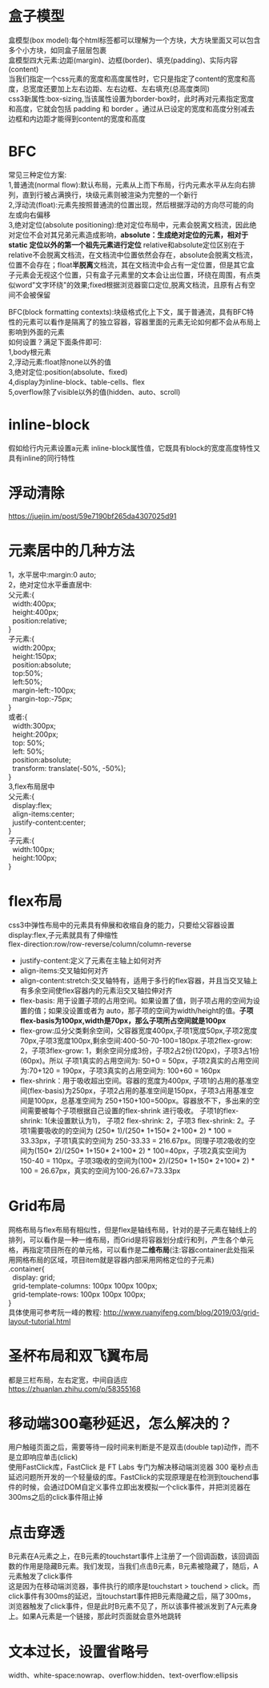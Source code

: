 # 盒子模型
盒模型(box model):每个html标签都可以理解为一个方块，大方块里面又可以包含多个小方块，如同盒子层层包裹  
盒模型四大元素:边距(margin)、边框(border)、填充(padding)、实际内容(content)  
当我们指定一个css元素的宽度和高度属性时，它只是指定了content的宽度和高度，总宽度还要加上左右边距、左右边框、左右填充(总高度类同)  
css3新属性:box-sizing,当该属性设置为border-box时，此时再对元素指定宽度和高度，它就会包括 padding 和 border 。通过从已设定的宽度和高度分别减去边框和内边距才能得到content的宽度和高度  

# BFC
常见三种定位方案:  
1,普通流(normal flow):默认布局，元素从上而下布局，行内元素水平从左向右排列，直到行被占满换行，块级元素则被渲染为完整的一个新行  
2,浮动流(float):元素先按照普通流的位置出现，然后根据浮动的方向尽可能的向左或向右偏移  
3,绝对定位(absolute positioning):绝对定位布局中，元素会脱离文档流，因此绝对定位不会对其兄弟元素造成影响，**absolute：生成绝对定位的元素，相对于 static 定位以外的第一个祖先元素进行定位**
relative和absolute定位区别在于relative不会脱离文档流，在文档流中位置依然会存在，absolute会脱离文档流，位置不会存在；float**半脱离**文档流，其在文档流中会占有一定位置，但是其它盒子元素会无视这个位置，只有盒子元素里的文本会让出位置，环绕在周围，有点类似word"文字环绕"的效果;fixed根据浏览器窗口定位,脱离文档流，且原有占有空间不会被保留  

BFC(block formatting contexts):块级格式化上下文，属于普通流，具有BFC特性的元素可以看作是隔离了的独立容器，容器里面的元素无论如何都不会从布局上影响到外面的元素  
如何设置？满足下面条件即可:  
1,body根元素  
2,浮动元素:float除none以外的值  
3,绝对定位:position(absolute、fixed)  
4,display为inline-block、table-cells、flex  
5,overflow除了visible以外的值(hidden、auto、scroll)  
# inline-block
假如给行内元素设置a元素 inline-block属性值，它既具有block的宽度高度特性又具有inline的同行特性
# 浮动清除
https://juejin.im/post/59e7190bf265da4307025d91
# 元素居中的几种方法
1，水平居中:margin:0 auto;  
2，绝对定位水平垂直居中:  
  父元素:{  
     &nbsp;&nbsp;width:400px;  
     &nbsp;&nbsp;height:400px;  
     &nbsp;&nbsp;position:relative;  
  }  
  子元素:{  
     &nbsp;&nbsp;width:200px;  
     &nbsp;&nbsp;height:150px;  
     &nbsp;&nbsp;position:absolute;  
     &nbsp;&nbsp;top:50%;  
     &nbsp;&nbsp;left:50%;  
     &nbsp;&nbsp;margin-left:-100px;  
     &nbsp;&nbsp;margin-top:-75px;  
  }  
  或者:{  
     &nbsp;&nbsp;width:300px;  
     &nbsp;&nbsp;height:200px;  
     &nbsp;&nbsp;top: 50%;  
     &nbsp;&nbsp;left: 50%;  
     &nbsp;&nbsp;position:absolute;    
     &nbsp;&nbsp;transform: translate(-50%, -50%);    
  }  
  3,flex布局居中  
  父元素:{  
     &nbsp;&nbsp;display:flex;  
     &nbsp;&nbsp;align-items:center;  
     &nbsp;&nbsp;justify-content:center;  
  }  
  子元素:{  
    &nbsp;&nbsp;width:100px;  
    &nbsp;&nbsp;height:100px;  
  }  

# flex布局
css3中弹性布局中的元素具有伸展和收缩自身的能力，只要给父容器设置display:flex,子元素就具有了伸缩性  
flex-direction:row/row-reverse/column/column-reverse  
* justify-content:定义了元素在主轴上如何对齐  
* align-items:交叉轴如何对齐  
* align-content:stretch:交叉轴特有，适用于多行的flex容器，并且当交叉轴上有多余空间使flex容器内的元素沿交叉轴拉伸对齐 
* flex-basis: 用于设置子项的占用空间。如果设置了值，则子项占用的空间为设置的值；如果没设置或者为 auto，那子项的空间为width/height的值。**子项flex-basis为100px,width是70px，那么子项所占空间就是100px**
* flex-grow:瓜分父类剩余空间，父容器宽度400px,子项1宽度50px,子项2宽度70px,子项3宽度100px,剩余空间:400-50-70-100=180px.子项2flex-grow: 2，子项3flex-grow: 1，剩余空间分成3份，子项2占2份(120px)，子项3占1份(60px)。所以 子项1真实的占用空间为: 50+0 = 50px，子项2真实的占用空间为:70+120 = 190px，子项3真实的占用空间为: 100+60 = 160px
* flex-shrink：用于吸收超出空间。容器的宽度为400px, 子项1的占用的基准空间(flex-basis)为250px，子项2占用的基准空间是150px，子项3占用基准空间是100px，总基准空间为 250+150+100=500px。容器放不下，多出来的空间需要被每个子项根据自己设置的flex-shrink 进行吸收。 子项1的flex-shrink: 1(未设置默认为1)， 子项2 flex-shrink: 2，子项3 flex-shrink: 2。子项1需要吸收的的空间为 (250* 1)/(250* 1+150* 2+100* 2) * 100 = 33.33px，子项1真实的空间为 250-33.33 = 216.67px。同理子项2吸收的空间为(150* 2)/(250* 1+150* 2+100* 2) * 100=40px，子项2真实空间为 150-40 = 110px。子项3吸收的空间为(100* 2)/(250* 1+150* 2+100* 2) * 100 = 26.67px，真实的空间为100-26.67=73.33px




# Grid布局
网格布局与flex布局有相似性，但是flex是轴线布局，针对的是子元素在轴线上的排列，可以看作是一种一维布局，而Grid是将容器划分成行和列，产生各个单元格，再指定项目所在的单元格，可以看作是**二维布局**(注:容器container此处指采用网格布局的区域，项目item就是容器内部采用网格定位的子元素)  
.container{  
     &nbsp;&nbsp;display: grid;  
     &nbsp;&nbsp;grid-template-columns: 100px 100px 100px;  
     &nbsp;&nbsp;grid-template-rows: 100px 100px 100px;  
}  
具体使用可参考阮一峰的教程:
http://www.ruanyifeng.com/blog/2019/03/grid-layout-tutorial.html

# 圣杯布局和双飞翼布局
都是三栏布局，左右定宽，中间自适应
https://zhuanlan.zhihu.com/p/58355168
# 移动端300毫秒延迟，怎么解决的？
用户触碰页面之后，需要等待一段时间来判断是不是双击(double tap)动作，而不是立即响应单击(click)  
使用FastClick库，FastClick 是 FT Labs 专门为解决移动端浏览器 300 毫秒点击延迟问题所开发的一个轻量级的库。FastClick的实现原理是在检测到touchend事件的时候，会通过DOM自定义事件立即出发模拟一个click事件，并把浏览器在300ms之后的click事件阻止掉  
# 点击穿透
B元素在A元素之上，在B元素的touchstart事件上注册了一个回调函数，该回调函数的作用是隐藏B元素。我们发现，当我们点击B元素，B元素被隐藏了，随后，A元素触发了click事件  
这是因为在移动端浏览器，事件执行的顺序是touchstart > touchend > click。而click事件有300ms的延迟，当touchstart事件把B元素隐藏之后，隔了300ms，浏览器触发了click事件，但是此时B元素不见了，所以该事件被派发到了A元素身上。如果A元素是一个链接，那此时页面就会意外地跳转

# 文本过长，设置省略号
width、white-space:nowrap、overflow:hidden、text-overflow:ellipsis